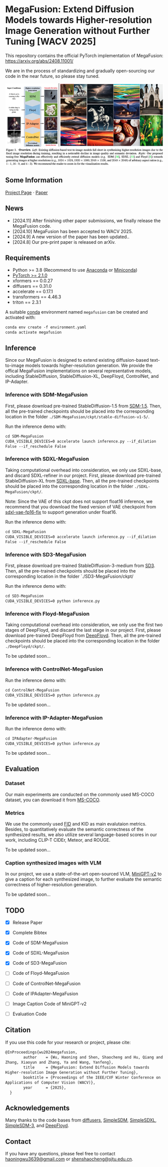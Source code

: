 # MegaFusion: Extend Diffusion Models towards Higher-resolution Image Generation without Further Tuning [WACV 2025]
This repository contains the official PyTorch implementation of MegaFusion: https://arxiv.org/abs/2408.11001/

We are in the process of standardizing and gradually open-sourcing our code in the near future, so please stay tuned.

<div align="center">
   <img src="./teaser.png">
</div>

## Some Information
[Project Page](https://haoningwu3639.github.io/MegaFusion/)  $\cdot$ [Paper](https://arxiv.org/abs/2408.11001/)

## News
- [2024.11] After finishing other paper submissions, we finally release the MegaFusion code.
- [2024.10] MegaFusion has been accepted to WACV 2025.
- [2024.9] A new version of the paper has been updated..
- [2024.8] Our pre-print paper is released on arXiv.

## Requirements
- Python >= 3.8 (Recommend to use [Anaconda](https://www.anaconda.com/download/#linux) or [Miniconda](https://docs.conda.io/en/latest/miniconda.html))
- [PyTorch >= 2.1.0](https://pytorch.org/)
- xformers == 0.0.27
- diffusers == 0.31.0
- accelerate == 0.17.1
- transformers == 4.46.3
- triton == 2.3.1

A suitable [conda](https://conda.io/) environment named `megafusion` can be created and activated with:

```
conda env create -f environment.yaml
conda activate megafusion
```

## Inference
Since our MegaFusion is designed to extend existing diffusion-based text-to-image models towards higher-resolution generation. We provide the offical MegaFusion implementations on several representative models, including StableDiffusion, StableDiffusion-XL, DeepFloyd, ControlNet, and IP-Adapter.

### Inference with SDM-MegaFusion
First, please download pre-trained StableDiffusion-1.5 from [SDM-1.5](https://huggingface.co/stable-diffusion-v1-5/stable-diffusion-v1-5). 
Then, all the pre-trained checkpoints should be placed into the corresponding location in the folder `./SDM-MegaFusion/ckpt/stable-diffusion-v1-5/`.

Run the inference demo with:
```
cd SDM-MegaFusion
CUDA_VISIBLE_DEVICES=0 accelerate launch inference.py --if_dilation False --if_reschedule False
```

### Inference with SDXL-MegaFusion
Taking computational overhead into consideration, we only use SDXL-base, and discard SDXL-refiner in our project. 
First, please download pre-trained StableDiffusion-XL from [SDXL-base](https://huggingface.co/stabilityai/stable-diffusion-xl-base-1.0/). 
Then, all the pre-trained checkpoints should be placed into the corresponding location in the folder `./SDXL-MegaFusion/ckpt/`.

Note: Since the VAE of this ckpt does not support float16 inference, we recommend that you download the fixed version of VAE checkpoint from [sdxl-vae-fp16-fix](https://huggingface.co/madebyollin/sdxl-vae-fp16-fix) to support generation under float16.

Run the inference demo with:
```
cd SDXL-MegaFusion
CUDA_VISIBLE_DEVICES=0 accelerate launch inference.py --if_dilation False --if_reschedule False
```

### Inference with SD3-MegaFusion
First, please download pre-trained StableDiffusion-3-medium from [SD3](https://huggingface.co/stabilityai/stable-diffusion-3-medium).
Then, all the pre-trained checkpoints should be placed into the corresponding location in the folder `./SD3-MegaFusion/ckpt/

Run the inference demo with:
```
cd SD3-MegaFusion
CUDA_VISIBLE_DEVICES=0 python inference.py
```

### Inference with Floyd-MegaFusion
Taking computational overhead into consideration, we only use the first two stages of DeepFloyd, and discard the last stage in our project.
First, please download pre-trained DeepFloyd from [DeepFloyd](https://huggingface.co/DeepFloyd/IF-I-XL-v1.0/). Then, all the pre-trained checkpoints should be placed into the corresponding location in the folder `./DeepFloyd/ckpt/`.

To be updated soon...

### Inference with ControlNet-MegaFusion

Run the inference demo with:
```
cd ControlNet-MegaFusion
CUDA_VISIBLE_DEVICES=0 python inference.py
```
To be updated soon...

### Inference with IP-Adapter-MegaFusion

Run the inference demo with:
```
cd IPAdapter-MegaFusion
CUDA_VISIBLE_DEVICES=0 python inference.py
```
To be updated soon...

## Evaluation

### Dataset
Our main experiments are conducted on the commonly used MS-COCO dataset, you can download it from [MS-COCO](https://cocodataset.org/#home).

### Metrics
We use the commonly used [FID](https://github.com/mseitzer/pytorch-fid) and KID as main evalutaion metrics.
Besides, to quantitatively evaluate the semantic correctness of the synthesized results, we also utilize several language-based scores in our work, including CLIP-T CIDEr, Meteor, and ROUGE.

To be updated soon...

### Caption synthesized images with VLM
In our project, we use a state-of-the-art open-sourced VLM, [MiniGPT-v2](https://github.com/Vision-CAIR/MiniGPT-4) to give a caption for each synthesized image, to further evaluate the semantic correctness of higher-resolution generation.

To be updated soon...

## TODO
- [x] Release Paper
- [x] Complete Bibtex
- [x] Code of SDM-MegaFusion
- [x] Code of SDXL-MegaFusion
- [x] Code of SD3-MegaFusion
- [ ] Code of Floyd-MegaFusion
- [ ] Code of ControlNet-MegaFusion
- [ ] Code of IPAdapter-MegaFusion
- [ ] Image Caption Code of MiniGPT-v2
- [ ] Evaluation Code


## Citation
If you use this code for your research or project, please cite:

	@InProceedings{wu2024megafusion,
            author    = {Wu, Haoning and Shen, Shaocheng and Hu, Qiang and Zhang, Xiaoyun and Zhang, Ya and Wang, Yanfeng},
            title     = {MegaFusion: Extend Diffusion Models towards Higher-resolution Image Generation without Further Tuning},
            booktitle = {Proceedings of the IEEE/CVF Winter Conference on Applications of Computer Vision (WACV)},
            year      = {2025},
      }

## Acknowledgements
Many thanks to the code bases from [diffusers](https://github.com/huggingface/diffusers), [SimpleSDM](https://github.com/haoningwu3639/SimpleSDM), 
[SimpleSDXL](https://github.com/haoningwu3639/SimpleSDXL), [SimpleSDM-3](https://github.com/haoningwu3639/SimpleSDM-3), and [DeepFloyd](https://github.com/deep-floyd/IF).

## Contact
If you have any questions, please feel free to contact haoningwu3639@gmail.com or shenshaocheng@sjtu.edu.cn.
